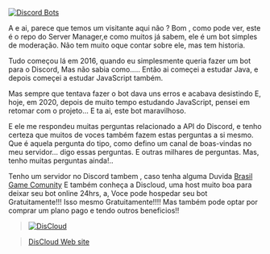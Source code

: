 [![Discord Bots](https://top.gg/api/widget/status/726932863722979388.svg)](https://top.gg/bot/726932863722979388)

A e ai, parece que temos um visitante aqui não ?
Bom , como pode ver, este é o repo do Server Manager,e como muitos já sabem, ele é um bot simples de moderação.
Não tem muito oque contar sobre ele, mas tem historia.

Tudo começou lá em 2016, quando eu simplesmente queria fazer um bot para o Discord, Mas não sabia como.....
Então ai começei a estudar Java, e depois começei a estudar JavaScript também.

Mas sempre que tentava fazer o bot dava uns erros e acabava desistindo
E, hoje, em 2020, depois de muito tempo estudando JavaScript, pensei em retomar com o projeto...
E ta ai, este bot maravilhoso.

E ele me respondeu muitas perguntas relacionado a API do Discord, e tenho certeza que muitos de voces também fazem estas perguntas a si mesmo.
Que é aquela pergunta do tipo, como defino um canal de boas-vindas no meu servidor... digo essas perguntas. E outras milhares de perguntas.
Mas, tenho muitas perguntas ainda!..

Tenho um servidor no Discord tambem , caso tenha alguma Duvida [Brasil Game Comunity](https://discord.gg/848wFXEtPg)
E também conheça a Discloud, uma host muito boa para deixar seu bot online 24hrs, a, Voce pode hospedar seu bot Gratuitamente!!! Isso mesmo Gratuitamente!!!!
Mas também pode optar por comprar um plano pago e tendo outros beneficios!! 
> [![DisCloud](https://1.bp.blogspot.com/-NAhr9Z48sgc/XbJGgnnAIqI/AAAAAAAAGks/ZW4OtQr3Y-Uz6JUxbHxby7ITfg2WEVZ3gCLcBGAsYHQ/s640/discloudbanner.svg)](https://discord.gg/CvxevT5)

> [DisCloud Web site](https://discloudbot.com/)

